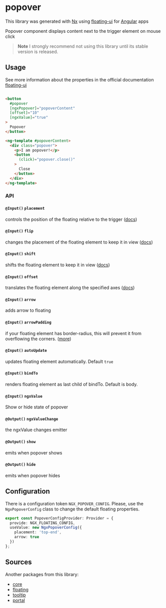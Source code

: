 # popover

This library was generated with [Nx](https://nx.dev) using [floating-ui](https://floating-ui.com/) for [Angular](https://angular.dev/) apps

Popover component displays content next to the trigger element on mouse click

> **Note**
> I strongly recommend not using this library until its stable version is released.


## Usage

See more information about the properties in the official documentation [floating-ui](https://floating-ui.com/docs/middleware)

```html

<button
  #popover
  [ngxPopover]="popoverContent"
  [offset]="10"
  [ngxValue]="true"
>
  Popover
</button>

<ng-template #popoverContent>
  <div class="popover">
    <p>I am popover!</p>
    <button
      (click)="popover.close()"
    >
      Close
    </button>
  </div>
</ng-template>
```

### API

#### `@Input()` `placement`

controls the position of the floating relative to the trigger ([docs](https://floating-ui.com/docs/tutorial#placements))

#### `@Input()` `flip`

changes the placement of the floating element to keep it in view ([docs](https://floating-ui.com/docs/flip))

#### `@Input()` `shift`

shifts the floating element to keep it in view ([docs](https://floating-ui.com/docs/shift))

#### `@Input()` `offset`

translates the floating element along the specified axes ([docs](https://floating-ui.com/docs/offset))

#### `@Input()` `arrow`

adds arrow to floating

#### `@Input()` `arrowPadding`

if your floating element has border-radius, this will prevent it from overflowing the corners. ([more](https://floating-ui.com/docs/arrow#padding))


#### `@Input()` `autoUpdate`

updates floating element automatically. Default `true`

#### `@Input()` `bindTo`

renders floating element as last child of bindTo. Default is body.

#### `@Input()` `ngxValue`

Show or hide state of popover

#### `@Output()` `ngxValueChange`

the ngxValue changes emitter

#### `@Output()` `show`

emits when popover shows

#### `@Output()` `hide`

emits when popover hides

## Configuration

There is a configuration token `NGX_POPOVER_CONFIG`.
Please, use the `NgxPopoverConfig` class to change the default floating properties.

```typescript
export const PopoverConfigProvider: Provider = {
  provide: NGX_FLOATING_CONFIG,
  useValue: new NgxPopoverConfig({
    placement: 'top-end',
    arrow: true
  })
};
```

## Sources
Another packages from this library:
* [core](https://www.npmjs.com/package/@ngx-popovers/core)
* [floating](https://www.npmjs.com/package/@ngx-popovers/floating)
* [tooltip](https://www.npmjs.com/package/@ngx-popovers/tooltip)
* [portal](https://www.npmjs.com/package/@ngx-popovers/portal)
